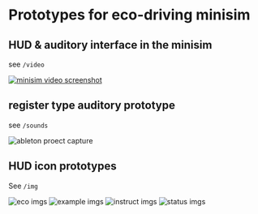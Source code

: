 # Prototypes for eco-driving minisim 

## HUD & auditory interface in the minisim

see `/video`

[![minisim video screenshot](https://woodburyshortridge.github.io/registerProj/video/Capture.PNG)](https://woodburyshortridge.github.io/registerProj/video/ecoDriving.mp4)

## register type auditory prototype

see `/sounds`

![ableton proect capture](https://woodburyshortridge.github.io/registerProj/sounds/Capture.PNG)

## HUD icon prototypes

See `/img`

![eco imgs](https://woodburyshortridge.github.io/registerProj/img/Eco.png)
![example imgs](https://woodburyshortridge.github.io/registerProj/img/example.png)
![instruct imgs](https://woodburyshortridge.github.io/registerProj/img/instruct.png)
![status imgs](https://woodburyshortridge.github.io/registerProj/img/status.png)
